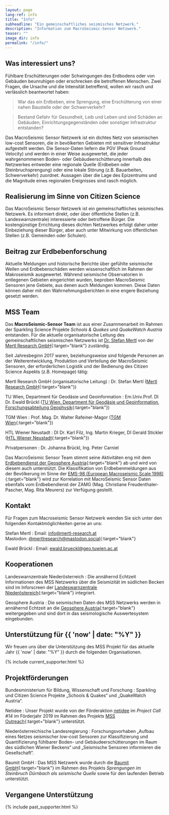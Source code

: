 ```yaml
---
layout: page
lang-ref: info
title: "Info"
subheadline: "Ein gemeinschaftliches seismisches Netzwerk."
description: "Information zum MacroSeismic-Sensor Netzwerk."
teaser: ""
image_dir: info
permalink: "/info/"
---
```


## Was interessiert uns?
Fühlbare Erschütterungen oder Schwingungen des Erdbodens oder von Gebäuden beunruhigen oder erschrecken die betroffenen Menschen. Zwei Fragen, die Ursache und die Intensität betreffend, wollen wir rasch und verlässlich beantwortet haben:
> War das ein Erdbeben, eine Sprengung, eine Erschütterung von einer nahen Baustelle oder der Schwerverkehr?

> Bestand Gefahr für Gesundheit, Leib und Leben und sind Schäden an Gebäuden, Einrichtungsgegenständen oder sonstiger Infrastruktur entstanden?

Das MacroSeismic Sensor Netzwerk ist ein dichtes Netz von seismischen low-cost Sensoren, die in bevölkerten Gebieten mit sensitiver Infrastruktur aufgestellt werden. Die Sensor-Daten liefern die PGV (Peak Ground Velocity) und werden in einer Weise ausgewertet, die jeder wahrgenommenen Boden- oder Gebäudeerschütterung innerhalb des Netzwerkes entweder eine regionale Quelle (Erdbeben oder Steinbruchsprengung) oder eine lokale Störung (z.B. Bauarbeiten, Schwerverkehr) zuordnet. Aussagen über die Lage des Epizentrums und die Magnitude eines regionalen Ereignisses sind rasch möglich.

## Realisierung im Sinne von Citizen Science
Das MacroSeismic Sensor Netzwerk ist ein gemeinschaftliches seismisches Netzwerk. Es informiert direkt, oder über öffentliche Stellen (z.B. Landeswarnzentrale) interessierte oder betroffene Bürger. Die kostengünstige Errichtung dieses dichten Netzwerkes erfolgt daher unter Einbeziehung dieser Bürger, aber auch unter Mitwirkung von öffentlichen Stellen (z.B. Gemeinden oder Schulen).

## Beitrag zur Erdbebenforschung
Aktuelle Meldungen und historische Berichte über gefühlte seismische Wellen und Erdbebenschäden werden wissenschaftlich im Rahmen der Makroseismik ausgewertet. Während seismische Observatorien in entlegenen Gebieten eingerichtet wurden, beproben MacroSeismic Sensoren jene Gebiete, aus denen auch Meldungen kommen. Diese Daten können daher mit den Wahrnehmungsberichten in eine engere Beziehung gesetzt werden.


## MSS Team
Das **MacroSeismic-Sensor Team** ist aus einer Zusammenarbeit im Rahmen der Sparkling Science Projekte *Schools & Quakes* und *QuakeWatch Austria* entstanden. Für die aktuelle organisatorische Leitung des gemeinschaftlichen seismischen Netzwerks ist [Dr. Stefan Mertl][8] von der [Mertl Research GmbH][4]{:target="blank"} zuständig. 

Seit Jahresbeginn 2017 waren, beziehungsweise sind folgende Personen an der Weiterentwicklung, Produktion und Verteilung der MacroSeismic Sensoren, der erforderlichen Logistik und der Bedienung des Citizen Science Aspekts (z.B. Homepage) tätig:

Mertl Research GmbH (organisatorische Leitung)
: Dr. Stefan Mertl ([Mertl Research GmbH][4]{:target="blank"})

TU Wien, Department für Geodäsie und Geoinformation
: Em.Univ.Prof. DI Dr. Ewald Brückl ([TU Wien, Department für Geodäsie und Geoinformation, Forschungsabteilung Geophysik][5]{:target="blank"})

TGM Wien
: Prof. Mag. Dr. Walter Rafeiner-Magor ([TGM Wien][6]{:target="blank"})

HTL Wiener Neustadt
: DI Dr. Karl Filz, Ing. Martin Krieger, DI Gerald Stickler ([HTL Wiener Neustadt][7]{:target="blank"})

Privatpersonen
: Dr. Johanna Brückl, Ing. Peter Carniel

Das MacroSeismic Sensor Team stimmt seine Aktivitäten eng mit dem [Erdbebendienst der Geosphere Austria][zamg_geophysik]{:target="blank"} ab und wird von diesem auch unterstützt. Die Klassifikation von Erdbebenmeldungen aus der Bevölkerung im Sinne der [EMS-98 (European Macroseismic Scale 1998)][ems-98]{:target="blank"} wird zur Korrelation mit MacroSeismic Sensor Daten ebenfalls vom Erdbebendienst der ZAMG (Mag. Christiane Freudenthaler-Pascher, Mag. Rita Meurers) zur Verfügung gestellt.


## Kontakt

Für Fragen zum Macroseismic Sensor Netzwerk wenden Sie sich unter den folgenden Kontaktmöglichkeiten gerne an uns:

Stefan Mertl
: Email: [info@mertl-research.at][8]<br>Mastodon: [@mertlresearch@mastodon.social][9]{:target="blank"}

Ewald Brückl
: Email: [ewald.brueckl@geo.tuwien.ac.at][10]


## Kooperationen

Landeswarnzentrale Niederösterreich
: Die annähernd Echtzeit Informationen des MSS Netzwerks über die Seismizität im südlichen Becken sind im Inforscreen der [Landeswarnzentrale Niederöstereich][lwz-noe]{:target="blank"} integriert.

Geosphere Austria
: Die seismischen Daten des MSS Netzwerks werden in annähernd Echtzeit an die [Geosphere Austria][geosphere]{:target="blank"} weitergegeben und sind dort in das seismologische Auswertesystem eingebunden.

## Unterstützung für {{ 'now' | date: "%Y" }}

Wir freuen uns über die Unterstützung des MSS Projekt für das aktuelle Jahr {{ 'now' | date: "%Y" }} durch die folgenden Organisationen.

{% include current_supporter.html %}

## Projektförderungen

Bundesministerium für Bildung, Wissenschaft und Forschung
: Sparkling und Citizen Science Projekte „Schools & Quakes“ und „QuakeWatch Austria“.

Netidee
: Unser Projekt wurde von der Förderaktion [netidee][1] im *Project Call #14* im Förderjahr 2019 im Rahmen des Projekts [MSS Outreach][2]{:target="blank"} unterstützt.

Niederösterreichische Landesregierung
: Forschungsvorhaben „Aufbau eines Netzes seismischer low-cost Sensoren zur Klassifizierung und Quantifizierung fühlbarer Boden- und Gebäudeerschütterungen im Raum des südlichen Wiener Beckens“ und „Seismische Sensoren informieren die Gesellschaft“.

Baumit GmbH
: Das MSS Netzwerk wurde durch die [Baumit GmbH][3]{:target="blank"} im Rahmen des Projekts *Sprengungen im Steinbruch Dürnbach als seismische Quelle* sowie für den laufenden Betrieb unterstützt. 


## Vergangene Unterstützung

{% include past_supporter.html %}


[1]: https://www.netidee.at/
[2]: https://www.netidee.at/mss-outreach
[3]: https://baumit.at/
[4]: https://www.mertl-research.at/
[5]: https://gp.geo.tuwien.ac.at/
[6]: https://www.tgm.ac.at/
[7]: https://www.htlwrn.ac.at/
[8]: mailto:info@mertl-research.at
[9]: https://mastodon.social/@mertlresearch
[10]: mailto:ewald.brueckl@geo.tuwien.ac.at
[lwz-noe]: https://www.noe.gv.at/noe/Katastrophenschutz/Landeswarnzentrale.html
[geosphere]: https://www.geosphere.at
[zamg_geophysik]: https://www.zamg.ac.at/cms/de/geophysik
[ems-98]: https://www.gfz-potsdam.de/en/section/seismic-hazard-and-risk-dynamics/projects/previous-projects/seismic-vulnerability-risk-intensity-scales/ems-98-european-macroseismic-scale-1998/language-versions-of-ems-98/

